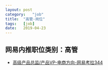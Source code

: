 ```yaml
---
layout:	post
category:	"job"
title:	"高管-岗位"
tags:	[job]
date:	2019-04-23
---
```

## 网易内推职位类别：高管
- [高级产品总监/产品VP-电商方向-网易考拉344](http://mobile.bole.netease.com/bole/boleDetail?id=13107&employeeId=346f03c3cda5f04c&key=all)

